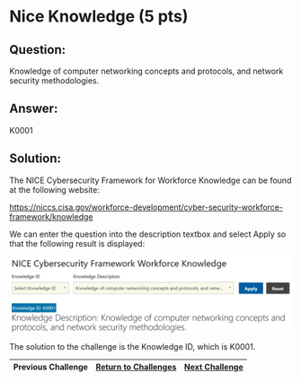 # Nice Knowledge (5 pts)

## Question:

Knowledge of computer networking concepts and protocols, and network security methodologies.

## Answer:

K0001

## Solution:

The NICE Cybersecurity Framework for Workforce Knowledge can be found at the following website:

https://niccs.cisa.gov/workforce-development/cyber-security-workforce-framework/knowledge

We can enter the question into the description textbox and select Apply so that the following result is displayed:

![nice-screenshot.png](nice-screenshot.png)

The solution to the challenge is the Knowledge ID, which is K0001.

| Previous Challenge | [Return to Challenges](/Challenges/../../../#modules) | [Next Challenge](/Challenges/Analyze/2/README.md#top) |
| :------- | :-----: | ------: |